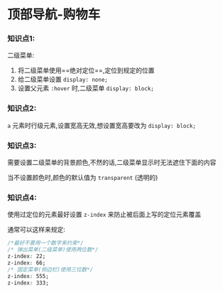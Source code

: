 # 顶部导航-购物车

### 知识点1:

二级菜单:

1. 将二级菜单使用==绝对定位==,定位到规定的位置
2. 给二级菜单设置 `display: none;` 
3. 设置父元素 `:hover` 时,二级菜单 `display: block;` 

### 知识点2:

`a` 元素时行级元素,设置宽高无效,想设置宽高要改为 `display: block;`

### 知识点3:

需要设置二级菜单的背景颜色,不然的话,二级菜单显示时无法遮住下面的内容

当不设置颜色时,颜色的默认值为 `transparent` (透明的)

### 知识点4:

使用过定位的元素最好设置 `z-index` 来防止被后面上写的定位元素覆盖

通常可以这样来规定:

```css
/*最好不要用一个数字来约束*/
/* 弹出菜单(二级菜单)使用两位数*/
z-index: 22;
z-index: 66;
/* 固定菜单(侧边栏)使用三位数*/
z-index: 555;
z-index: 333;
```


